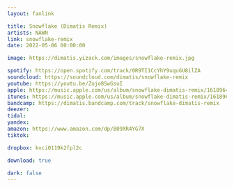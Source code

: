 ```yaml
---
layout: fanlink

title: Snowflake (Dimatis Remix)
artists: NAWN
link: snowflake-remix
date: 2022-05-06 00:00:00

image: https://dimatis.yizack.com/images/snowflake-remix.jpg

spotify: https://open.spotify.com/track/0R9TI1CcYhY9uquGU8ilZA
soundcloud: https://soundcloud.com/dimatis/snowflake-remix
youtube: https://youtu.be/Zujo8SwGsuI
apple: https://music.apple.com/us/album/snowflake-dimatis-remix/1618964231?i=1618964233&app=music&ls=1
itunes: https://music.apple.com/us/album/snowflake-dimatis-remix/1618964231?i=1618964233&app=itunes&ls=1
bandcamp: https://dimatis.bandcamp.com/track/snowflake-dimatis-remix
deezer:
tidal: 
yandex: 
amazon: https://www.amazon.com/dp/B09XR4YG7X
tiktok: 

dropbox: kvci0119k2fpl2c

download: true

dark: false
---
```

